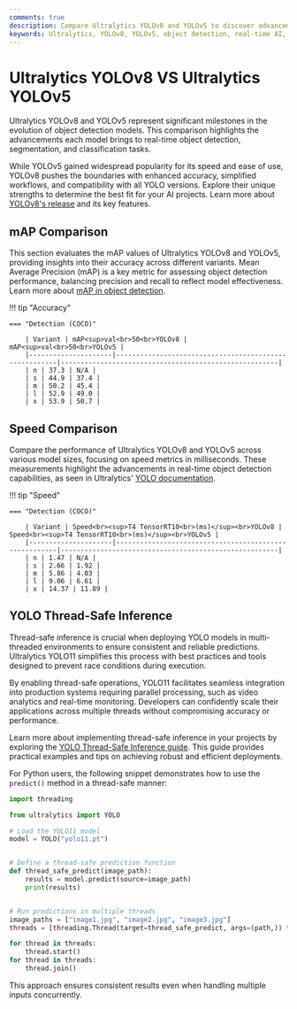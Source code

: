 ```yaml
---
comments: true
description: Compare Ultralytics YOLOv8 and YOLOv5 to discover advancements in real-time object detection, speed, and accuracy. Explore how these state-of-the-art models revolutionize computer vision and edge AI applications, providing seamless integration and robust performance for diverse industries.
keywords: Ultralytics, YOLOv8, YOLOv5, object detection, real-time AI, edge AI, computer vision, AI models, model comparison
---
```


# Ultralytics YOLOv8 VS Ultralytics YOLOv5

Ultralytics YOLOv8 and YOLOv5 represent significant milestones in the evolution of object detection models. This comparison highlights the advancements each model brings to real-time object detection, segmentation, and classification tasks.

While YOLOv5 gained widespread popularity for its speed and ease of use, YOLOv8 pushes the boundaries with enhanced accuracy, simplified workflows, and compatibility with all YOLO versions. Explore their unique strengths to determine the best fit for your AI projects. Learn more about [YOLOv8's release](https://www.ultralytics.com/blog/introducing-ultralytics-yolov8) and its key features.

## mAP Comparison

This section evaluates the mAP values of Ultralytics YOLOv8 and YOLOv5, providing insights into their accuracy across different variants. Mean Average Precision (mAP) is a key metric for assessing object detection performance, balancing precision and recall to reflect model effectiveness. Learn more about [mAP in object detection](https://www.ultralytics.com/glossary/mean-average-precision-map).

!!! tip "Accuracy"

    === "Detection (COCO)"

    	| Variant | mAP<sup>val<br>50<br>YOLOv8 | mAP<sup>val<br>50<br>YOLOv5 |
    	|---------------------|-------------------------------------------------------|-------------------------------------------------------|
    	| n | 37.3 | N/A |
    	| s | 44.9 | 37.4 |
    	| m | 50.2 | 45.4 |
    	| l | 52.9 | 49.0 |
    	| x | 53.9 | 50.7 |

## Speed Comparison

Compare the performance of Ultralytics YOLOv8 and YOLOv5 across various model sizes, focusing on speed metrics in milliseconds. These measurements highlight the advancements in real-time object detection capabilities, as seen in Ultralytics' [YOLO documentation](https://docs.ultralytics.com/models/yolov8/).

!!! tip "Speed"

    === "Detection (COCO)"

    	| Variant | Speed<br><sup>T4 TensorRT10<br>(ms)</sup><br>YOLOv8 | Speed<br><sup>T4 TensorRT10<br>(ms)</sup><br>YOLOv5 |
    	|---------------------|-------------------------------------------------------|-------------------------------------------------------|
    	| n | 1.47 | N/A |
    	| s | 2.66 | 1.92 |
    	| m | 5.86 | 4.03 |
    	| l | 9.06 | 6.61 |
    	| x | 14.37 | 11.89 |

## YOLO Thread-Safe Inference

Thread-safe inference is crucial when deploying YOLO models in multi-threaded environments to ensure consistent and reliable predictions. Ultralytics YOLO11 simplifies this process with best practices and tools designed to prevent race conditions during execution.

By enabling thread-safe operations, YOLO11 facilitates seamless integration into production systems requiring parallel processing, such as video analytics and real-time monitoring. Developers can confidently scale their applications across multiple threads without compromising accuracy or performance.

Learn more about implementing thread-safe inference in your projects by exploring the [YOLO Thread-Safe Inference guide](https://docs.ultralytics.com/guides/yolo-thread-safe-inference/). This guide provides practical examples and tips on achieving robust and efficient deployments.

For Python users, the following snippet demonstrates how to use the `predict()` method in a thread-safe manner:

```python
import threading

from ultralytics import YOLO

# Load the YOLO11 model
model = YOLO("yolo11.pt")


# Define a thread-safe prediction function
def thread_safe_predict(image_path):
    results = model.predict(source=image_path)
    print(results)


# Run predictions in multiple threads
image_paths = ["image1.jpg", "image2.jpg", "image3.jpg"]
threads = [threading.Thread(target=thread_safe_predict, args=(path,)) for path in image_paths]

for thread in threads:
    thread.start()
for thread in threads:
    thread.join()
```

This approach ensures consistent results even when handling multiple inputs concurrently.
